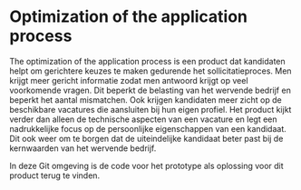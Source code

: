 # Optimization of the application process

The optimization of the application process is een product dat kandidaten helpt om gerichtere keuzes te maken gedurende het
sollicitatieproces. Men krijgt meer gericht informatie zodat men antwoord krijgt op veel voorkomende vragen. Dit beperkt de belasting van het wervende bedrijf en beperkt het aantal mismatchen. Ook krijgen kandidaten meer zicht op de beschikbare vacatures die aansluiten bij hun eigen profiel. Het product kijkt verder dan alleen de technische aspecten van een vacature en legt een nadrukkelijke focus op de persoonlijke eigenschappen van een kandidaat. Dit ook weer om te borgen dat de uiteindelijke kandidaat beter past bij de kernwaarden van het wervende bedrijf.

In deze Git omgeving is de code voor het prototype als oplossing voor dit product terug te vinden. 
